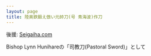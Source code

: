 ```yaml
---
layout: page
title: 陸奥鉄鍛え倣い元帥刀(号 青海波)作刀
---
```


後援: [Seigaiha.com](https://www.seigaiha.com)

Bishop Lynn Hunihareの「司教刀(Pastoral Sword)」として
